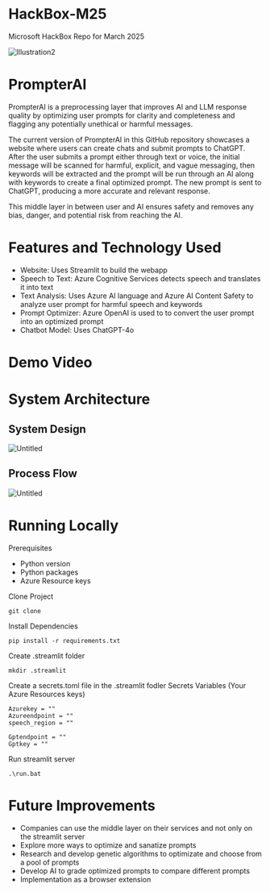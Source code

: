 # HackBox-M25
Microsoft HackBox Repo for March 2025

![Illustration2](https://github.com/user-attachments/assets/1c883944-2276-4496-88b8-9e4b9cf0b25c)

# PrompterAI
PrompterAI is a preprocessing layer that improves AI and LLM response quality by optimizing user prompts for clarity and completeness and flagging any potentially unethical or harmful messages.

The current version of PrompterAI in this GitHub repository showcases a website where users can create chats and submit prompts to ChatGPT. After the user submits a prompt either through text or voice, the initial message will be scanned for harmful, explicit, and vague messaging, then keywords will be extracted and the prompt will be run through an AI along with keywords to create a final optimized prompt. The new prompt is sent to ChatGPT, producing a more accurate and relevant response.

This middle layer in between user and AI ensures safety and removes any bias, danger, and potential risk from reaching the AI.

# Features and Technology Used
- Website: Uses Streamlit to build the webapp
- Speech to Text: Azure Cognitive Services detects speech and translates it into text
- Text Analysis: Uses Azure AI language and Azure AI Content Safety to analyze user prompt for harmful speech and keywords
- Prompt Optimizer: Azure OpenAI is used to to convert the user prompt into an optimized prompt
- Chatbot Model: Uses ChatGPT-4o 

# Demo Video

# System Architecture
## System Design
![Untitled](https://github.com/user-attachments/assets/73f9dbf5-09d6-4eb7-8762-aba1f4153274)

## Process Flow
![Untitled](https://github.com/user-attachments/assets/80381a8b-eb9c-4f37-a2f6-a5570649d4dd)

# Running Locally
Prerequisites
- Python version
- Python packages
- Azure Resource keys

Clone Project
```
git clone 
```
Install Dependencies
```
pip install -r requirements.txt
```
Create .streamlit folder
```
mkdir .streamlit
```
Create a secrets.toml file in the .streamlit fodler
Secrets Variables (Your Azure Resources keys)
```
Azurekey = ""
Azureendpoint = ""
speech_region = ""

Gptendpoint = ""
Gptkey = ""
```
Run streamlit server
```
.\run.bat
```
# Future Improvements
- Companies can use the middle layer on their services and not only on the streamlit server
- Explore more ways to optimize and sanatize prompts
- Research and develop genetic algorithms to optimizate and choose from a pool of prompts
- Develop AI to grade optimized prompts to compare different prompts
- Implementation as a browser extension

